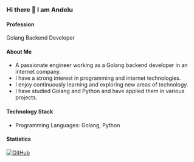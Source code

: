 ### Hi there 👋 I am Andelu

#### Profession
Golang Backend Developer

#### About Me
- A passionate engineer working as a Golang backend developer in an internet company. 
- I have a strong interest in programming and internet technologies.
- I enjoy continuously learning and exploring new areas of technology.
- I have studied Golang and Python and have applied them in various projects.

#### Technology Stack
- Programming Languages: Golang, Python

#### Statistics
[![GitHub](https://github-readme-stats.vercel.app/api?username=honlu)](https://github.com/honlu)
